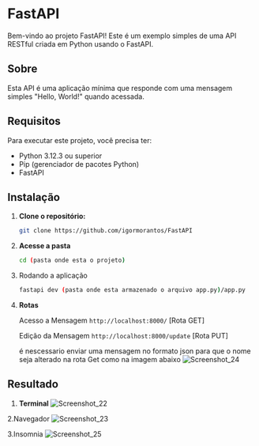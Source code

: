 # FastAPI

Bem-vindo ao projeto FastAPI! Este é um exemplo simples de uma API RESTful criada em Python usando o FastAPI.

## Sobre

Esta API é uma aplicação mínima que responde com uma mensagem simples "Hello, World!" quando acessada.

## Requisitos

Para executar este projeto, você precisa ter:

- Python 3.12.3 ou superior
- Pip (gerenciador de pacotes Python)
- FastAPI

## Instalação

1. **Clone o repositório:**

   ```bash
   git clone https://github.com/igormorantos/FastAPI
   
2. **Acesse a pasta**   

   ```bash
   cd (pasta onde esta o projeto)

3. Rodando a aplicação

   ```bash
   fastapi dev (pasta onde esta armazenado o arquivo app.py)/app.py

4. **Rotas**
   
   Acesso a Mensagem `http://localhost:8000/` [Rota GET]
   
   Edição da Mensagem `http://localhost:8000/update` [Rota PUT]

   é nescessario enviar uma mensagem no formato json para que o nome seja alterado na rota Get como na imagem abaixo
   ![Screenshot_24](https://github.com/user-attachments/assets/d6e62f85-bdce-4606-8a2a-503d3d7c4c0d)


## Resultado

1. **Terminal**
![Screenshot_22](https://github.com/user-attachments/assets/f53428c9-1846-481a-b748-4319531ae5fd)

2.Navegador
![Screenshot_23](https://github.com/user-attachments/assets/d739e0ba-7fc2-4125-a792-1620433edafe)

3.Insomnia
![Screenshot_25](https://github.com/user-attachments/assets/d741eb92-6699-45ee-81ec-44a0e6f20e41)
